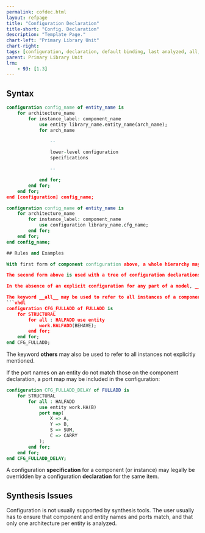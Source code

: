 ```yaml
---
permalink: cofdec.html
layout: refpage
title: "Configuration Declaration"
title-short: "Config. Declaration"
description: "Template Page."
chart-left: "Primary Library Unit"
chart-right:
tags: [configuration, declaration, default binding, last analyzed, all, others, specification, declaration, end]
parent: Primary Library Unit
lrm:
    - 93: [1.3]
---
```



## Syntax

```vhdl
configuration config_name of entity_name is
    for architecture_name
        for instance_label: component_name
            use entity library_name.entity_name(arch_name);
            for arch_name

                --

                lower-level configuration
                specifications

                --

            end for;
        end for;
    end for;
end [configuration] config_name;
```

```vhdl
configuration config_name of entity_name is
    for architecture_name
        for instance_label: component_name
            use configuration library_name.cfg_name;
        end for;
    end for;
end config_name;

## Rules and Examples

With first form of component configuration above, a whole hierarchy may be configured from a single declaration.

The second form above is used with a tree of configuration declarations, each one corresponding to a point in the hierarchy.

In the absence of an explicit configuration for any part of a model, __default binding__ will occur. For each unbound instance of every component, an entity will be selected whose name, port names and port types etc. match those in the corresponding component declaration. Where an entity has more than one architecture, the __last analyzed__ architecture will be used.

The keyword __all__ may be used to refer to all instances of a component:
```vhdl
configuration CFG_FULLADD of FULLADD is
    for STRUCTURAL
        for all : HALFADD use entity
            work.HALFADD(BEHAVE);
        end for;
    end for;
end CFG_FULLADD;
```

The keyword __others__ may also be used to refer to all instances not explicitly mentioned.

If the port names on an entity do not match those on the component declaration, a port map may be included in the configuration:
```vhdl
configuration CFG_FULLADD_DELAY of FULLADD is
    for STRUCTURAL
        for all : HALFADD
            use entity work.HA(B)
            port map(
                X => A,
                Y => B,
                S => SUM,
                C => CARRY
            );
        end for;
    end for;
end CFG_FULLADD_DELAY;
```

A configuration __specification__ for a component (or instance) may legally be overridden by a configuration __declaration__ for the same item.

## Synthesis Issues

Configuration is not usually supported by synthesis tools. The user usually has to ensure that component and entity names and ports match, and that only one architecture per entity is analyzed.
